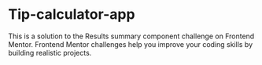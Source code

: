 # Tip-calculator-app
This is a solution to the Results summary component challenge on Frontend Mentor. Frontend Mentor challenges help you improve your coding skills by building realistic projects.
